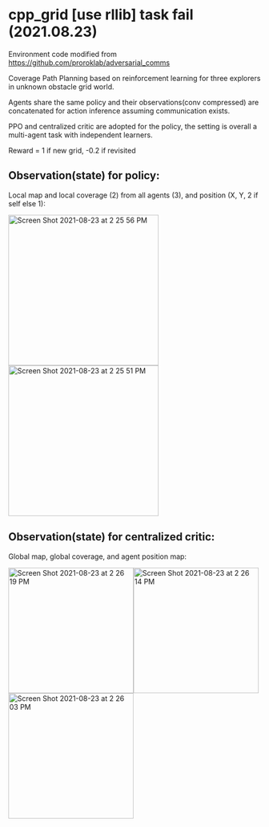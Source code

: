 # cpp_grid [use rllib] task fail (2021.08.23)
Environment code modified from https://github.com/proroklab/adversarial_comms

Coverage Path Planning based on reinforcement learning for three explorers in unknown obstacle grid world.

Agents share the same policy and their observations(conv compressed) are concatenated for action inference assuming communication exists.

PPO and centralized critic are adopted for the policy, the setting is overall a multi-agent task with independent learners. 

Reward = 1 if new grid, -0.2 if revisited

## Observation(state) for policy:
Local map and local coverage (2) from all agents (3), and position (X, Y, 2 if self else 1):

<img width="300" alt="Screen Shot 2021-08-23 at 2 25 56 PM" src="https://user-images.githubusercontent.com/64893909/130400936-a7e4819b-dfcc-4d32-9ad2-ae6e6fd3ef5e.png"><img width="300" alt="Screen Shot 2021-08-23 at 2 25 51 PM" src="https://user-images.githubusercontent.com/64893909/130400923-58b0d2b5-a7d0-4cef-82ce-db40bfe804fa.png">

## Observation(state) for centralized critic:
Global map, global coverage, and agent position map:

<img width="250" alt="Screen Shot 2021-08-23 at 2 26 19 PM" src="https://user-images.githubusercontent.com/64893909/130401129-75278716-f438-46b9-bc34-38e8da7e90f9.png"><img width="250" alt="Screen Shot 2021-08-23 at 2 26 14 PM" src="https://user-images.githubusercontent.com/64893909/130401147-0a883abc-9206-4a04-8ea4-174f9b89a1a0.png"><img width="250" alt="Screen Shot 2021-08-23 at 2 26 03 PM" src="https://user-images.githubusercontent.com/64893909/130401151-6ad51fe3-512f-4359-8c17-d5b15447e6cc.png">




